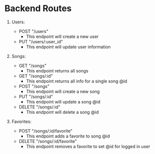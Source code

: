 # Backend Routes

1. Users:

   - POST "/users"
     - This endpoint will create a new user
   - PUT "/users/:user_id"
     - This endpoint will update user information

2. Songs:

   - GET "/songs"
     - This endpoint returns all songs
   - GET "/songs/:id"
     - This endpoint returns all info for a single song @id
   - POST "/songs"
     - This endpoint will create a new song
   - PUT "/songs/:id"
     - This endpoint will update a song @id
   - DELETE "/songs/:id"
     - This endpoint will delete a song @id

3. Favorites:
   - POST "/songs/:id/favorite"
     - This endpoint adds a favorite to song @id
   - DELETE "/songs/:id/favorite"
     - This endpoint removes a favorite to set @id for logged in user
